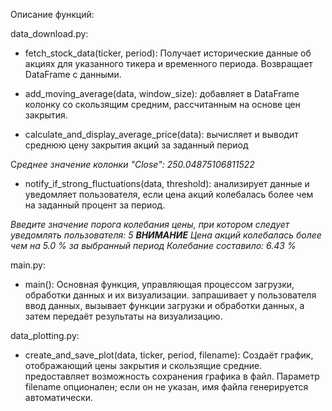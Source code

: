 Описание функций:

data_download.py: 


- fetch_stock_data(ticker, period): 
Получает исторические данные об акциях для указанного тикера и временного периода. Возвращает DataFrame с данными.

- add_moving_average(data, window_size): 
добавляет в DataFrame колонку со скользящим средним, рассчитанным на основе цен закрытия.

- calculate_and_display_average_price(data): 
вычисляет и выводит среднюю цену закрытия акций за заданный период

С*реднее значение колонки "Close": 250.04875106811522*

- notify_if_strong_fluctuations(data, threshold): 
анализирует данные и уведомляет пользователя, если цена акций колебалась более чем на заданный процент за период.

_Введите значение порога колебания цены, при котором следует уведомлять пользователя: 5
***ВНИМАНИЕ***
Цена акций колебалась более чем на 5.0 % за выбранный период
Колебание составило: 6.43 %_


main.py:

- main(): Основная функция, управляющая процессом загрузки, обработки данных и их визуализации. 
запрашивает у пользователя ввод данных, вызывает функции загрузки и обработки данных, а затем передаёт результаты 
на визуализацию.


data_plotting.py:

- create_and_save_plot(data, ticker, period, filename): Создаёт график, отображающий цены закрытия и скользящие средние. 
предоставляет возможность сохранения графика в файл. Параметр filename опционален; если он не указан, имя файла 
генерируется автоматически.